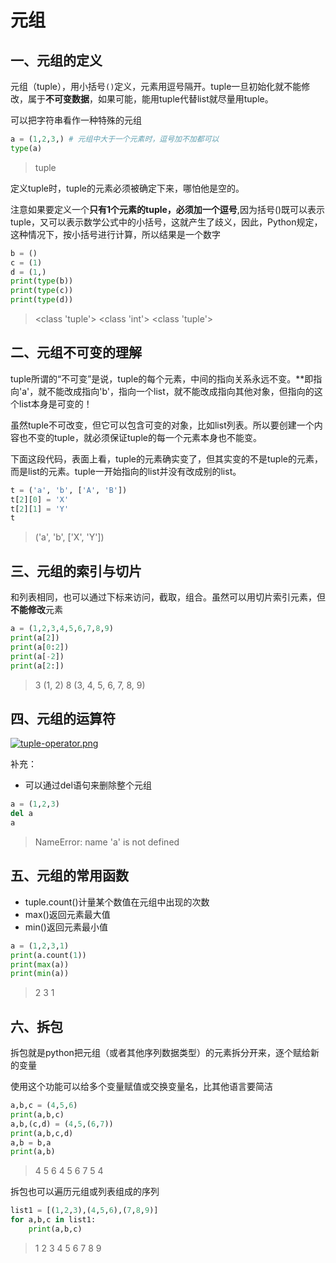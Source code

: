 # 元组
## 一、元组的定义
元组（tuple），用小括号`()`定义，元素用逗号隔开。tuple一旦初始化就不能修改，属于**不可变数据**，如果可能，能用tuple代替list就尽量用tuple。

可以把字符串看作一种特殊的元组


```python
a = (1,2,3,) # 元组中大于一个元素时，逗号加不加都可以
type(a)
```

> tuple



定义tuple时，tuple的元素必须被确定下来，哪怕他是空的。

注意如果要定义一个**只有1个元素的tuple，必须加一个逗号**,因为括号()既可以表示tuple，又可以表示数学公式中的小括号，这就产生了歧义，因此，Python规定，这种情况下，按小括号进行计算，所以结果是一个数字


```python
b = ()
c = (1)
d = (1,)
print(type(b))
print(type(c))
print(type(d))
```

><class 'tuple'>
><class 'int'>
><class 'tuple'>



## 二、元组不可变的理解

tuple所谓的“不可变”是说，tuple的每个元素，中间的指向关系永远不变。**即指向'a'，就不能改成指向'b'，指向一个list，就不能改成指向其他对象，但指向的这个list本身是可变的！

虽然tuple不可改变，但它可以包含可变的对象，比如list列表。所以要创建一个内容也不变的tuple，就必须保证tuple的每一个元素本身也不能变。

下面这段代码，表面上看，tuple的元素确实变了，但其实变的不是tuple的元素，而是list的元素。tuple一开始指向的list并没有改成别的list。


```python
t = ('a', 'b', ['A', 'B'])
t[2][0] = 'X'
t[2][1] = 'Y'
t
```

> ('a', 'b', ['X', 'Y'])



## 三、元组的索引与切片
和列表相同，也可以通过下标来访问，截取，组合。虽然可以用切片索引元素，但**不能修改**元素


```python
a = (1,2,3,4,5,6,7,8,9)
print(a[2])
print(a[0:2])
print(a[-2])
print(a[2:])
```

>3
>(1, 2)
>8
>(3, 4, 5, 6, 7, 8, 9)



## 四、元组的运算符

[![tuple-operator.png](https://z3.ax1x.com/2021/09/12/49W1Bt.png)](https://imgtu.com/i/49W1Bt)

补充：
* 可以通过del语句来删除整个元组


```python
a = (1,2,3)
del a
a
```

> NameError: name 'a' is not defined



## 五、元组的常用函数

* tuple.count()计量某个数值在元组中出现的次数
* max()返回元素最大值
* min()返回元素最小值


```python
a = (1,2,3,1)
print(a.count(1))
print(max(a))
print(min(a))
```

>2
>3
>1



## 六、拆包

拆包就是python把元组（或者其他序列数据类型）的元素拆分开来，逐个赋给新的变量    

使用这个功能可以给多个变量赋值或交换变量名，比其他语言要简洁


```python
a,b,c = (4,5,6)
print(a,b,c)
a,b,(c,d) = (4,5,(6,7))
print(a,b,c,d)
a,b = b,a
print(a,b)
```

>4 5 6
>4 5 6 7
>5 4



拆包也可以遍历元组或列表组成的序列


```python
list1 = [(1,2,3),(4,5,6),(7,8,9)]
for a,b,c in list1:
    print(a,b,c)
```

>1 2 3
>4 5 6
>7 8 9

